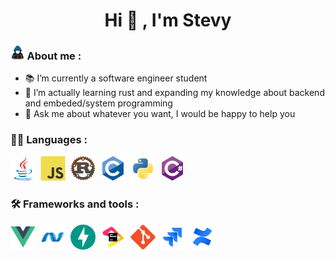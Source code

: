 <h1 align="center"> Hi 👋 , I'm Stevy </h1>

### <img src="https://github.com/ItsYuma/ItsYuma/blob/main/images/about_me.gif" width = 4.5% >  About me : 

  - :books: I’m currently a software engineer student 
  - 🌱 I’m actually learning rust and expanding my knowledge about backend and embeded/system programming
  - 💬 Ask me about whatever you want, I would be happy to help you
  
  ### 👨‍💻  Languages :
  <div>
    <img src="https://github.com/ItsYuma/ItsYuma/blob/main/images/java-original.svg" title="Java" alt="Java" width="40" height="40"/>&nbsp;
    <img src="https://github.com/ItsYuma/ItsYuma/blob/main/images/javascript-original.svg" title="Javascript" alt="Javascript" width="40" height="40"/>&nbsp;
    <img src="https://github.com/ItsYuma/ItsYuma/blob/main/images/rust-logo-512x512.png" title="Rustlang" alt="Rustlang" width="40" height="40"/>&nbsp;
    <img src="https://github.com/ItsYuma/ItsYuma/blob/main/images/c-original.svg" title="C" alt="C" width="40" height="40"/>&nbsp;
    <img src="https://github.com/ItsYuma/ItsYuma/blob/main/images/python-original.svg" title="Python" alt="Python" width="40" height="40"/>&nbsp;
    <!--<img src="https://github.com/ItsYuma/ItsYuma/blob/main/images/solidity-plain.svg" title="Solidity" alt="Solidity" width="40" height="40"/>&nbsp;-->
    <img src="https://github.com/ItsYuma/ItsYuma/blob/main/images/csharp-original.svg" title="C#" alt="C#" width="40" height="40"/>&nbsp;
  </div>
  
  ### :hammer_and_wrench:  Frameworks and tools :
  <div>
    <img src="https://github.com/ItsYuma/ItsYuma/blob/main/images/vuejs-original.svg" title="Vuejs" alt="Vuejs" width="40" height="40"/>&nbsp;
    <img src="https://github.com/ItsYuma/ItsYuma/blob/main/images/dot-net-original.svg" title=".net" alt=".net" width="40" height="40"/>&nbsp;
    <img src="https://github.com/ItsYuma/ItsYuma/blob/main/images/fastapi-original.svg" title="FastAPI" alt="FastAPI" width="40" height="40"/>&nbsp;
    <img src="https://github.com/ItsYuma/ItsYuma/blob/main/images/jetbrains-original.svg" title="Jetbrain" alt="Jetbrain" width="40" height="40"/>&nbsp;
    <img src="https://github.com/ItsYuma/ItsYuma/blob/main/images/git-original.svg" title="Git" alt="Git" width="40" height="40"/>&nbsp;
    <img src="https://github.com/ItsYuma/ItsYuma/blob/main/images/jira-original.svg" title="Jira" alt="Jira" width="40" height="40"/>&nbsp;
        <img src="https://github.com/ItsYuma/ItsYuma/blob/main/images/confluence-original.svg" title="Confluence" alt="Confluence" width="40" height="40"/>&nbsp;
  </div
  

